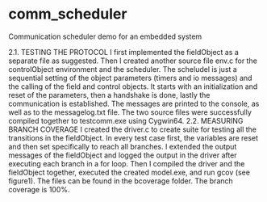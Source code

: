 # comm_scheduler
Communication scheduler demo for an embedded system

2.1. TESTING THE PROTOCOL
I first implemented the fieldObject as a separate file as suggested. Then I created another
source file env.c for the controlObject environment and the scheduler. The scheludel is just
a sequential setting of the object parameters (timers and io messages) and the calling of
the field and control objects. It starts with an initialization and reset of the parameters,
then a handshake is done, lastly the communication is established. The messages are
printed to the console, as well as to the messagelog.txt file. The two source files were
successfully compiled together to testcomm.exe using Cygwin64.
2.2. MEASURING BRANCH COVERAGE
I created the driver.c to create suite for testing all the transitions in the fieldObject. In every
test case first, the variables are reset and then set specifically to reach all branches. I
extended the output messages of the fieldObject and logged the output in the driver after
executing each branch in a for loop. Then I compiled the driver and the fieldObject together,
executed the created model.exe, and run gcov (see figure1). The files can be found in the
bcoverage folder. The branch coverage is 100%.
